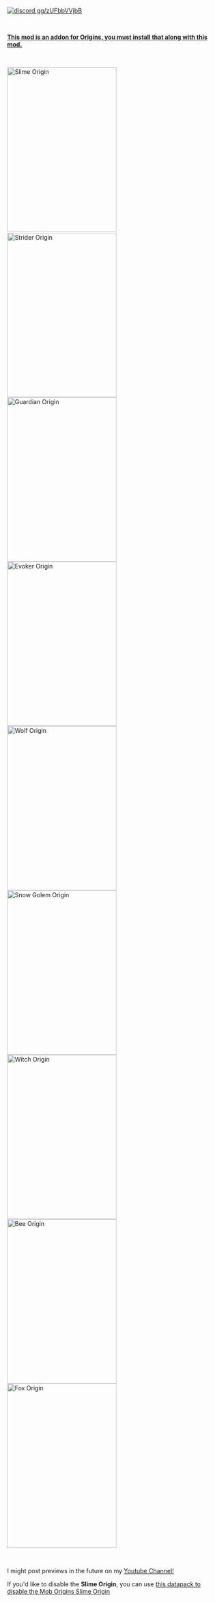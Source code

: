 <p><a href="https://discord.gg/zUFbbVVjbB"><img src="https://img.shields.io/discord/778784890560315393?color=7289DA&amp;style=for-the-badge" alt="discord.gg/zUFbbVVjbB" /></a></p>
<p>&nbsp;</p>
<p><strong><a href="https://www.curseforge.com/minecraft/mc-mods/origins">This mod is an addon for Origins, you must install that along with this mod.</a></strong></p>
<p>&nbsp;</p>
<p><img src="https://media.discordapp.net/attachments/817078792463187988/830284547760717874/slime-origin.png" alt="Slime Origin" width="256" height="384" />&nbsp;<img src="https://media.discordapp.net/attachments/817078792463187988/830285559951523921/strider-origin.png" alt="Strider Origin" width="256" height="384" /><img src="https://media.discordapp.net/attachments/817078792463187988/830286091755192330/guardian-origin.png" alt="Guardian Origin" width="256" height="384" /><img src="https://media.discordapp.net/attachments/817078792463187988/830286460216279060/evoker-origin.png" alt="Evoker Origin" width="256" height="384" /><img src="https://media.discordapp.net/attachments/817078792463187988/830287004482011186/wolf-origin.png" alt="Wolf Origin" width="256" height="384" /><img src="https://media.discordapp.net/attachments/817078792463187988/830287628736659456/snow_golem-origin.png" alt="Snow Golem Origin" width="256" height="384" /><img src="https://media.discordapp.net/attachments/817078792463187988/830657560763826186/witch-origin.png" alt="Witch Origin" width="256" height="384" /><img src="https://media.discordapp.net/attachments/817078792463187988/830660051051741244/bee-origin.png" alt="Bee Origin" width="256" height="384" /><img src="https://media.discordapp.net/attachments/817078792463187988/830661203881492521/fox-origin.png" alt="Fox Origin" width="256" height="384" /></p>
<p>&nbsp;</p>
<p>I might post previews in the future on my <a href="https://www.youtube.com/channel/UCxpJJzm9NztCz3jwITtQI-A">Youtube Channel!</a>&nbsp;&nbsp;</p>
<p>If you'd like to disable the <strong>Slime Origin</strong>, you can use <a href="https://cdn.discordapp.com/attachments/815048830340169738/815059868192735262/MobOriginSlimeDisable.zip">this datapack to disable the Mob Origins Slime Origin</a></p>
